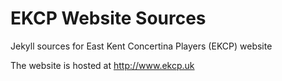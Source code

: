 # EKCP Website Sources

Jekyll sources for East Kent Concertina Players (EKCP) website

The website is hosted at http://www.ekcp.uk
